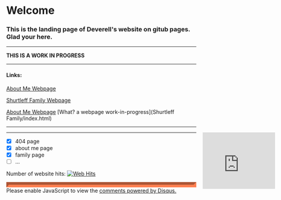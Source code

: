 <h1> <b> Welcome </b> </h1>
<h3>This is the landing page of Deverell's website on gitub pages. Glad your here.</h3>

<hr>
<b>THIS IS A WORK IN PROGRESS</b>
<hr>

<h4>Links:</h4>
<a href="Dallen's About Me Webpage.html">About Me Webpage</a> 
 
 <a href="Shurtleff Family/index.html">Shurtleff Family Webpage</a> 
 
 <a href="What.html">About Me Webpage</a> 
[What? a webpage work-in-progress](Shurtleff Family/index.html)

<hr>
<iframe src="https://deverellmanning.github.io/Navigation/Sidebar.html" style="position:absolute; right:2%;border:none;" title="Iframe Example" width="20%" ></iframe>
<hr>

- [x] 404 page
- [x] about me page
- [x] family page
- [ ] ...

<p>Number of website hits:
<!-- hitwebcounter Code START -->
<a href="https://www.hitwebcounter.com" target="_blank">
<img src="https://hitwebcounter.com/counter/counter.php?page=7678712&style=0001&nbdigits=5&type=ip&initCount=0" title="Total Website Hits" Alt="Web Hits"   border="0" /></a>             
</p>
<p>
<div id="disqus_thread" style="border-style: inset;border-color: coral;border-width: 7px;"></div>
<script>

/**
*  RECOMMENDED CONFIGURATION VARIABLES: EDIT AND UNCOMMENT THE SECTION BELOW TO INSERT DYNAMIC VALUES FROM YOUR PLATFORM OR CMS.
*  LEARN WHY DEFINING THESE VARIABLES IS IMPORTANT: https://disqus.com/admin/universalcode/#configuration-variables*/
/*
var disqus_config = function () {
this.page.url = https://deverellmanning.github.io/;  // Replace PAGE_URL with your page's canonical URL variable
this.page.identifier = PAGE_IDENTIFIER; // Replace PAGE_IDENTIFIER with your page's unique identifier variable
};
*/
(function() { // DON'T EDIT BELOW THIS LINE
var d = document, s = d.createElement('script');
s.src = 'https://https-deverellmanning-github-io.disqus.com/embed.js';
s.setAttribute('data-timestamp', +new Date());
(d.head || d.body).appendChild(s);
})();
</script>
<noscript>Please enable JavaScript to view the <a href="https://disqus.com/?ref_noscript">comments powered by Disqus.</a></noscript>
</p>
<script id="dsq-count-scr" src="//https-deverellmanning-github-io.disqus.com/count.js" async></script>

                            
